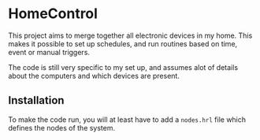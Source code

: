 HomeControl
===========
This project aims to merge together all electronic devices in my home. This makes it possible to set up schedules, and run routines based on time, event or manual triggers.

The code is still very specific to my set up, and assumes alot of details about the computers and which devices are present.

Installation
------------
To make the code run, you will at least have to add a `nodes.hrl` file which defines the nodes of the system.

